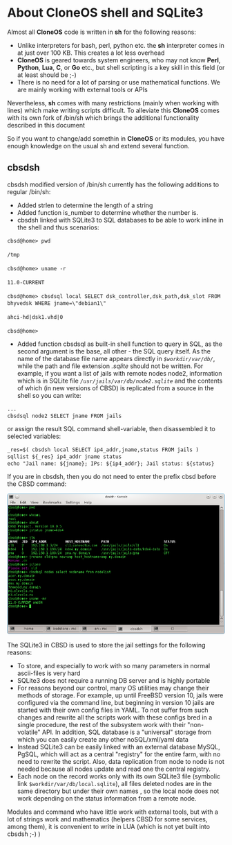 # About CloneOS shell and SQLite3



Almost all **CloneOS** code is written in **sh** for the following reasons:

* Unlike interpreters for bash, perl, python etc. the **sh** interpreter comes in at just over 100 KB. This creates a lot less overhead
* **CloneOS** is geared towards system engineers, who may not know **Perl**, **Python**, **Lua**, **C**, or **Go**  etc., but shell scripting is a key skill in this field (or at least should be ;-)
* There is no need for a lot of parsing or use mathematical functions. We are mainly working with external tools or APIs

Nevertheless, **sh** comes with many restrictions (mainly when working with lines) which make writing scripts difficult. To alleviate this **CloneOS** comes with its own fork of /bin/sh which brings the additional functionality described in this document

So if you want to change/add somethin in **CloneOS** or its modules, you have enough knowledge on the usual sh and extend several function.

## cbsdsh

cbsdsh modified version of /bin/sh currently has the following additions to regular /bin/sh:

  *  Added strlen to determine the length of a string
  *  Added function is_number to determine whether the number is.
  *  cbsdsh linked with SQLite3 to SQL databases to be able to work inline in the shell and thus scenarios:

```
cbsd@home> pwd

/tmp

cbsd@home> uname -r

11.0-CURRENT

cbsd@home> cbsdsql local SELECT dsk_controller,dsk_path,dsk_slot FROM bhyvedsk WHERE jname=\"debian1\"

ahci-hd|dsk1.vhd|0

cbsd@home>

```

* Added function cbsdsql as built-in shell function to query in SQL, as the second argument is the base, all other - the SQL query itself. As the name of the database file name appears directly in *`$workdir/var/db/`*, while the path and file extension *.sqlite* should not be written. For example, if you want a list of jails with remote nodes node2, information which is in SQLite file *`/usr/jails/var/db/node2.sqlite`* and the contents of which (in new versions of CBSD) is replicated from a source in the shell so you can write:

```
...
cbsdsql node2 SELECT jname FROM jails

```

or assign the result SQL command shell-variable, then disassembled it to selected variables:

```
_res=$( cbsdsh local SELECT ip4_addr,jname,status FROM jails )
sqllist ${_res} ip4_addr jname status
echo "Jail name: ${jname}; IPs: ${ip4_addr}; Jail status: ${status}

```

If you are in cbsdsh, then you do not need to enter the prefix cbsd before the CBSD command:

![](img/cbsdsh1.png)

The SQLite3 in CBSD is used to store the jail settings for the following reasons:


  *  To store, and especially to work with so many parameters in normal ascii-files is very hard
  *  SQLite3 does not require a running DB server and is highly portable
  *  For reasons beyond our control, many OS utilities may change their methods of storage. For example, up until FreeBSD version 10, jails were configured via the command line, but beginning in version 10 jails are started with their own config files in YAML. To not suffer from such changes and rewrite all the scripts work with these configs bred in a single procedure, the rest of the subsystem work with their "non-volatile" API. In addition, SQL database is a "universal" storage from which you can easily create any other noSQL/xml/yaml data
  *  Instead SQLite3 can be easily linked with an external database MySQL, PgSQL, which will act as a central "registry" for the entire farm, with no need to rewrite the script. Also, data replication from node to node is not needed because all nodes update and read one the central registry.
  *  Each node on the record works only with its own SQLite3 file (symbolic link `$workdir/var/db/local.sqlite`), all files deleted nodes are in the same directory but under their own names , so the local node does not work depending on the status information from a remote node.


Modules and command who have little work with external tools, but with a lot of strings work and mathematics (helpers CBSD for some services, among them), it is convenient to write in LUA (which is not yet built into cbsdsh ;-) )
